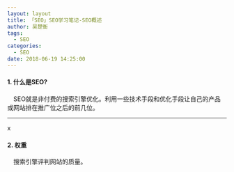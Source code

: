 ```yaml
---
layout: layout
title: 「SEO」SEO学习笔记-SEO概述
author: 吴楚衡
tags:
  - SEO
categories:
  - SEO
date: 2018-06-19 14:25:00
---
```

#### 1. 什么是SEO?
&emsp;SEO就是非付费的搜索引擎优化。利用一些技术手段和优化手段让自己的产品或网站排在推广位之后的前几位。

---
x
#### 2. 权重
&emsp;搜索引擎评判网站的质量。
